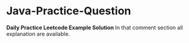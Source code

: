 # Java-Practice-Question

**Daily Practice Leetcode Example Solution** 
In that comment section all explanation are available.
